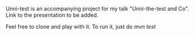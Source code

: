 Unni-test is an accompanying project for my talk "Unni-the-test and Co". 
Link to the presentation to be added.

Feel free to clone and play with it. 
To run it, just do *mvn test*
